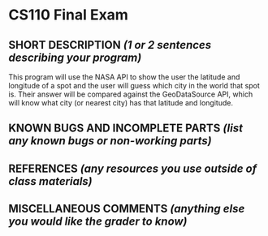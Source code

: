 # CS110 Final Exam

## SHORT DESCRIPTION *(1 or 2 sentences describing your program)*
  This program will use the NASA API to show the user the latitude and longitude of a spot and the user will guess which city in the world that spot is. Their answer will be compared against the GeoDataSource API, which will know what city (or nearest city) has that latitude and longitude.
## KNOWN BUGS AND INCOMPLETE PARTS *(list any known bugs or non-working parts)*

## REFERENCES *(any resources you use outside of class materials)*

## MISCELLANEOUS COMMENTS *(anything else you would like the grader to know)*